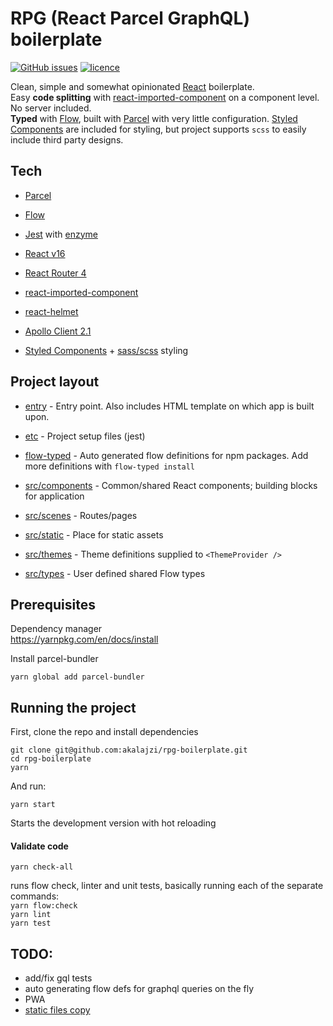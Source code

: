 # RPG (React Parcel GraphQL) boilerplate

[![GitHub issues](https://img.shields.io/github/issues/akalajzi/rpg-boilerplate.svg)](https://github.com/akalajzi/rpg-boilerplate/issues) [![licence](https://img.shields.io/badge/licence-just%20take%20it-ff69b4.svg)](https://img.shields.io/badge/licence-just%20take%20it-ff69b4.svg)

Clean, simple and somewhat opinionated [React](https://facebook.github.io/react/) boilerplate.  
Easy **code splitting** with [react-imported-component](https://www.npmjs.com/package/react-imported-component) on a component level. No server included.  
**Typed** with [Flow](https://flow.org/en/), built with [Parcel](https://parceljs.org/) with very little configuration. [Styled Components](https://www.styled-components.com/) are included for styling, but project supports `scss` to easily include third party designs.

## Tech

- [Parcel](https://parceljs.org/)

- [Flow](https://flow.org/en/)

- [Jest](https://jestjs.io/) with [enzyme](http://airbnb.io/enzyme/)

- [React v16](https://facebook.github.io/react/)
- [React Router 4](https://github.com/ReactTraining/react-router/tree/v4)
- [react-imported-component](https://www.npmjs.com/package/react-imported-component)
- [react-helmet](https://github.com/nfl/react-helmet)

- [Apollo Client 2.1](http://dev.apollodata.com/react/)

- [Styled Components](https://www.styled-components.com/) + [sass/scss](https://sass-lang.com) styling

## Project layout

- [entry](entry) - Entry point. Also includes HTML template on which app is built upon.

- [etc](etc) - Project setup files (jest)

- [flow-typed](flow-typed) - Auto generated flow definitions for npm packages. Add more definitions with `flow-typed install`

- [src/components](src/components) - Common/shared React components; building blocks for application

- [src/scenes](src/scenes) - Routes/pages

- [src/static](src/static) - Place for static assets

- [src/themes](src/themes) - Theme definitions supplied to `<ThemeProvider />`

- [src/types](src/types) - User defined shared Flow types

## Prerequisites

Dependency manager  
https://yarnpkg.com/en/docs/install

Install parcel-bundler

```
yarn global add parcel-bundler
```

## Running the project

First, clone the repo and install dependencies

```
git clone git@github.com:akalajzi/rpg-boilerplate.git
cd rpg-boilerplate
yarn
```

And run:

```
yarn start
```

Starts the development version with hot reloading

#### Validate code

```
yarn check-all
```

runs flow check, linter and unit tests, basically running each of the separate commands:  
`yarn flow:check`  
`yarn lint`  
`yarn test`

## TODO:

- add/fix gql tests
- auto generating flow defs for graphql queries on the fly
- PWA
- [static files copy](https://github.com/elwin013/parcel-plugin-static-files-copy)
